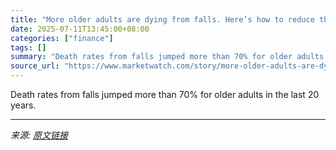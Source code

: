 ```yaml
---
title: "More older adults are dying from falls. Here’s how to reduce the risk."
date: 2025-07-11T13:45:00+08:00
categories: ["finance"]
tags: []
summary: "Death rates from falls jumped more than 70% for older adults in the last 20 years."
source_url: "https://www.marketwatch.com/story/more-older-adults-are-dying-from-falls-heres-how-to-reduce-the-risk-8c0517d3?mod=mw_rss_topstories"
---
```


Death rates from falls jumped more than 70% for older adults in the last 20 years.

---

*来源: [原文链接](https://www.marketwatch.com/story/more-older-adults-are-dying-from-falls-heres-how-to-reduce-the-risk-8c0517d3?mod=mw_rss_topstories)*

